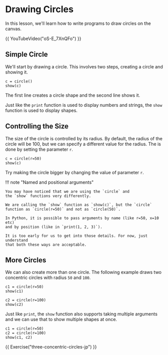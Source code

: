 # Drawing Circles

In this lesson, we'll learn how to write programs to draw circles on the
canvas.

{{ YouTubeVideo("oS-E_7XnQFo") }}

## Simple Circle

We'll start by drawing a circle. This involves two steps, creating a
circle and showing it.

```{.python .joy .example #one-circle}
c = circle()
show(c)
```

The first line creates a circle shape and the second line shows it.

Just like the `print` function is used to display numbers and strings,
the `show` function is used to display shapes.

## Controlling the Size

The size of the circle is controlled by its radius. By default, the
radius of the circle will be 100, but we can specify a different value
for the radius. The is done by setting the parameter `r`.

```{.python .joy .example #circle-with-radius}
c = circle(r=50)
show(c)
```

Try making the circle bigger by changing the value of parameter `r`.

!!! note "Named and positional arguments"

    You may have noticed that we are using the `circle` and
    the `show` functions very differently.

    We are calling the `show` function as `show(c)`, but the `circle`
    function as `circle(r=50)` and not as `circle(50)`.

    In Python, it is possible to pass arguments by name (like r=50, x=10 etc)
    and by position (like in `print(1, 2, 3)`).

    It is too early for us to get into those details. For now, just understand
    that both these ways are acceptable.

## More Circles

We can also create more than one circle. The following example draws
two concentric circles with radius `50` and `100`.

```{.python .joy .example #two-circles}
c1 = circle(r=50)
show(c1)

c2 = circle(r=100)
show(c2)
```

Just like `print`, the `show` function also supports taking multiple
arguments and we can use that to show multiple shapes at once.

```{.joy .example #two-circles}
c1 = circle(r=50)
c2 = circle(r=100)
show(c1, c2)
```

{{ Exercise("three-concentric-circles-jp") }}

